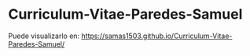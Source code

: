 # Curriculum-Vitae-Paredes-Samuel
Puede visualizarlo en:
https://samas1503.github.io/Curriculum-Vitae-Paredes-Samuel/
